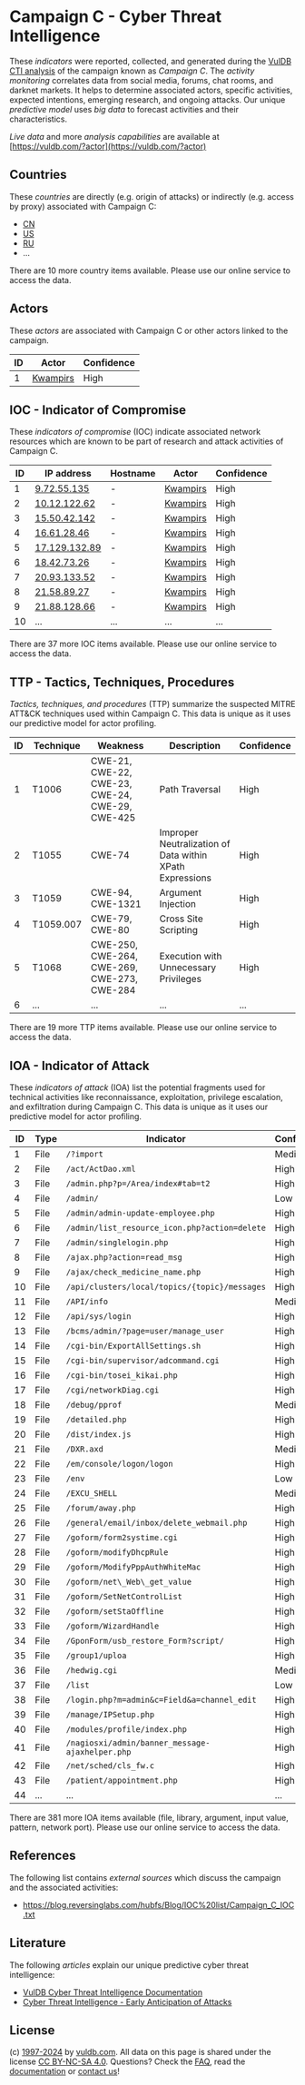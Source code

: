 # Campaign C - Cyber Threat Intelligence

These _indicators_ were reported, collected, and generated during the [VulDB CTI analysis](https://vuldb.com/?kb.cti) of the campaign known as _Campaign C_. The _activity monitoring_ correlates data from social media, forums, chat rooms, and darknet markets. It helps to determine associated actors, specific activities, expected intentions, emerging research, and ongoing attacks. Our unique _predictive model_ uses _big data_ to forecast activities and their characteristics.

_Live data_ and more _analysis capabilities_ are available at [https://vuldb.com/?actor](https://vuldb.com/?actor)

## Countries

These _countries_ are directly (e.g. origin of attacks) or indirectly (e.g. access by proxy) associated with Campaign C:

* [CN](https://vuldb.com/?country.cn)
* [US](https://vuldb.com/?country.us)
* [RU](https://vuldb.com/?country.ru)
* ...

There are 10 more country items available. Please use our online service to access the data.

## Actors

These _actors_ are associated with Campaign C or other actors linked to the campaign.

ID | Actor | Confidence
-- | ----- | ----------
1 | [Kwampirs](https://vuldb.com/?actor.kwampirs) | High

## IOC - Indicator of Compromise

These _indicators of compromise_ (IOC) indicate associated network resources which are known to be part of research and attack activities of Campaign C.

ID | IP address | Hostname | Actor | Confidence
-- | ---------- | -------- | ----- | ----------
1 | [9.72.55.135](https://vuldb.com/?ip.9.72.55.135) | - | [Kwampirs](https://vuldb.com/?actor.kwampirs) | High
2 | [10.12.122.62](https://vuldb.com/?ip.10.12.122.62) | - | [Kwampirs](https://vuldb.com/?actor.kwampirs) | High
3 | [15.50.42.142](https://vuldb.com/?ip.15.50.42.142) | - | [Kwampirs](https://vuldb.com/?actor.kwampirs) | High
4 | [16.61.28.46](https://vuldb.com/?ip.16.61.28.46) | - | [Kwampirs](https://vuldb.com/?actor.kwampirs) | High
5 | [17.129.132.89](https://vuldb.com/?ip.17.129.132.89) | - | [Kwampirs](https://vuldb.com/?actor.kwampirs) | High
6 | [18.42.73.26](https://vuldb.com/?ip.18.42.73.26) | - | [Kwampirs](https://vuldb.com/?actor.kwampirs) | High
7 | [20.93.133.52](https://vuldb.com/?ip.20.93.133.52) | - | [Kwampirs](https://vuldb.com/?actor.kwampirs) | High
8 | [21.58.89.27](https://vuldb.com/?ip.21.58.89.27) | - | [Kwampirs](https://vuldb.com/?actor.kwampirs) | High
9 | [21.88.128.66](https://vuldb.com/?ip.21.88.128.66) | - | [Kwampirs](https://vuldb.com/?actor.kwampirs) | High
10 | ... | ... | ... | ...

There are 37 more IOC items available. Please use our online service to access the data.

## TTP - Tactics, Techniques, Procedures

_Tactics, techniques, and procedures_ (TTP) summarize the suspected MITRE ATT&CK techniques used within Campaign C. This data is unique as it uses our predictive model for actor profiling.

ID | Technique | Weakness | Description | Confidence
-- | --------- | -------- | ----------- | ----------
1 | T1006 | CWE-21, CWE-22, CWE-23, CWE-24, CWE-29, CWE-425 | Path Traversal | High
2 | T1055 | CWE-74 | Improper Neutralization of Data within XPath Expressions | High
3 | T1059 | CWE-94, CWE-1321 | Argument Injection | High
4 | T1059.007 | CWE-79, CWE-80 | Cross Site Scripting | High
5 | T1068 | CWE-250, CWE-264, CWE-269, CWE-273, CWE-284 | Execution with Unnecessary Privileges | High
6 | ... | ... | ... | ...

There are 19 more TTP items available. Please use our online service to access the data.

## IOA - Indicator of Attack

These _indicators of attack_ (IOA) list the potential fragments used for technical activities like reconnaissance, exploitation, privilege escalation, and exfiltration during Campaign C. This data is unique as it uses our predictive model for actor profiling.

ID | Type | Indicator | Confidence
-- | ---- | --------- | ----------
1 | File | `/?import` | Medium
2 | File | `/act/ActDao.xml` | High
3 | File | `/admin.php?p=/Area/index#tab=t2` | High
4 | File | `/admin/` | Low
5 | File | `/admin/admin-update-employee.php` | High
6 | File | `/admin/list_resource_icon.php?action=delete` | High
7 | File | `/admin/singlelogin.php` | High
8 | File | `/ajax.php?action=read_msg` | High
9 | File | `/ajax/check_medicine_name.php` | High
10 | File | `/api/clusters/local/topics/{topic}/messages` | High
11 | File | `/API/info` | Medium
12 | File | `/api/sys/login` | High
13 | File | `/bcms/admin/?page=user/manage_user` | High
14 | File | `/cgi-bin/ExportAllSettings.sh` | High
15 | File | `/cgi-bin/supervisor/adcommand.cgi` | High
16 | File | `/cgi-bin/tosei_kikai.php` | High
17 | File | `/cgi/networkDiag.cgi` | High
18 | File | `/debug/pprof` | Medium
19 | File | `/detailed.php` | High
20 | File | `/dist/index.js` | High
21 | File | `/DXR.axd` | Medium
22 | File | `/em/console/logon/logon` | High
23 | File | `/env` | Low
24 | File | `/EXCU_SHELL` | Medium
25 | File | `/forum/away.php` | High
26 | File | `/general/email/inbox/delete_webmail.php` | High
27 | File | `/goform/form2systime.cgi` | High
28 | File | `/goform/modifyDhcpRule` | High
29 | File | `/goform/ModifyPppAuthWhiteMac` | High
30 | File | `/goform/net\_Web\_get_value` | High
31 | File | `/goform/SetNetControlList` | High
32 | File | `/goform/setStaOffline` | High
33 | File | `/goform/WizardHandle` | High
34 | File | `/GponForm/usb_restore_Form?script/` | High
35 | File | `/group1/uploa` | High
36 | File | `/hedwig.cgi` | Medium
37 | File | `/list` | Low
38 | File | `/login.php?m=admin&c=Field&a=channel_edit` | High
39 | File | `/manage/IPSetup.php` | High
40 | File | `/modules/profile/index.php` | High
41 | File | `/nagiosxi/admin/banner_message-ajaxhelper.php` | High
42 | File | `/net/sched/cls_fw.c` | High
43 | File | `/patient/appointment.php` | High
44 | ... | ... | ...

There are 381 more IOA items available (file, library, argument, input value, pattern, network port). Please use our online service to access the data.

## References

The following list contains _external sources_ which discuss the campaign and the associated activities:

* https://blog.reversinglabs.com/hubfs/Blog/IOC%20list/Campaign_C_IOC.txt

## Literature

The following _articles_ explain our unique predictive cyber threat intelligence:

* [VulDB Cyber Threat Intelligence Documentation](https://vuldb.com/?kb.cti)
* [Cyber Threat Intelligence - Early Anticipation of Attacks](https://www.scip.ch/en/?labs.20201022)

## License

(c) [1997-2024](https://vuldb.com/?kb.changelog) by [vuldb.com](https://vuldb.com/?kb.about). All data on this page is shared under the license [CC BY-NC-SA 4.0](https://creativecommons.org/licenses/by-nc-sa/4.0/). Questions? Check the [FAQ](https://vuldb.com/?kb.faq), read the [documentation](https://vuldb.com/?kb) or [contact us](https://vuldb.com/?contact)!
